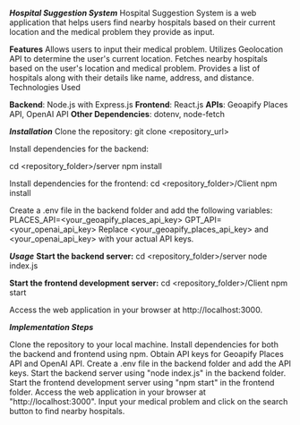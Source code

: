 ***Hospital Suggestion System***
Hospital Suggestion System is a web application that helps users find nearby hospitals based on their current location and the medical problem they provide as input.

**Features**
Allows users to input their medical problem.
Utilizes Geolocation API to determine the user's current location.
Fetches nearby hospitals based on the user's location and medical problem.
Provides a list of hospitals along with their details like name, address, and distance.
Technologies Used


**Backend**: Node.js with Express.js
**Frontend**: React.js
**APIs**: Geoapify Places API, OpenAI API
**Other Dependencies**: dotenv, node-fetch

***Installation***
Clone the repository:
git clone <repository_url>

Install dependencies for the backend:

cd <repository_folder>/server
npm install

Install dependencies for the frontend:
cd <repository_folder>/Client
npm install

Create a .env file in the backend folder and add the following variables:
PLACES_API=<your_geoapify_places_api_key>
GPT_API=<your_openai_api_key>
Replace <your_geoapify_places_api_key> and <your_openai_api_key> with your actual API keys.


***Usage***
**Start the backend server:**
cd <repository_folder>/server
node index.js

**Start the frontend development server:**
cd <repository_folder>/Client
npm start

Access the web application in your browser at http://localhost:3000.



***Implementation Steps***

Clone the repository to your local machine.
Install dependencies for both the backend and frontend using npm.
Obtain API keys for Geoapify Places API and OpenAI API.
Create a .env file in the backend folder and add the API keys.
Start the backend server using "node index.js" in the backend folder.
Start the frontend development server using "npm start" in the frontend folder.
Access the web application in your browser at "http://localhost:3000".
Input your medical problem and click on the search button to find nearby hospitals.


